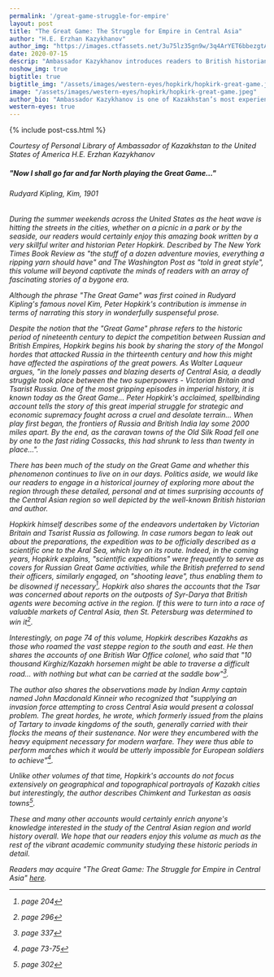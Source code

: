 ```yaml
---
permalink: '/great-game-struggle-for-empire'
layout: post
title: "The Great Game: The Struggle for Empire in Central Asia"
author: "H.E. Erzhan Kazykhanov"
author_img: "https://images.ctfassets.net/3u75lz35gn9w/3q4ArYET6bbezgtAY4AH1T/33b7a5077aa48a22c62cba01db4f95be/Ambassador_Erzhan_Kazykhanov.jpg"
date: 2020-07-15
descrip: "Ambassador Kazykhanov introduces readers to British historian and author Peter Hopkirk's seminal book on the Great Steppe."
noshow_img: true
bigtitle: true
bigtitle_img: "/assets/images/western-eyes/hopkirk/hopkirk-great-game.jpeg"
image: "/assets/images/western-eyes/hopkirk/hopkirk-great-game.jpeg"
author_bio: "Ambassador Kazykhanov is one of Kazakhstan’s most experienced diplomats. Prior to his appointment as the Ambassador to the U.S., Ambassador Kazykhanov served as Foreign Minister and Ambassador to the United Kingdom of Great Britain & Northern Ireland."
western-eyes: true
---
```


{% include post-css.html %}

<style>
  .post-bigtitle > div > h1 {
    font-size: 5.2rem;
  }
 
  .post-bigtitle {
  background-size: cover;
  background-position: top;
  }

  ul:not(.usa-sidenav-list) > li {
  list-style-type: "– ";
  margin-bottom: 0!important;
}

img {
  display: block; 
  margin-left: auto; 
  margin-right: auto; 
  max-height: 500px;
  width: auto; 
}
</style>

<em>Courtesy of Personal Library of Ambassador of Kazakhstan to the United States of America H.E. Erzhan Kazykhanov<em>

<div class="text-center">
<h5>"Now I shall go far and far North playing the Great Game…"</h5>
<h6 class="mt-0">Rudyard Kipling, Kim, 1901</h6>
</div>

During the summer weekends across the United States as the heat wave is hitting the streets in  the cities, whether on a picnic in a park or by the seaside, our readers would certainly enjoy this  amazing book written by a very skillful writer and historian Peter Hopkirk.  Described by The New York Times Book Review as "the stuff of a dozen adventure movies,  everything a ripping  yarn should have" and The Washington Post as "told in great style", this volume will beyond captivate the minds of readers with an array of fascinating stories of a bygone era.

Although the phrase "The Great Game" was first coined in Rudyard Kipling's famous novel Kim, Peter Hopkirk's contribution is immense in terms of narrating this story in wonderfully suspenseful prose.

Despite the notion that the "Great Game" phrase refers to the historic period of nineteenth century to depict the competition between Russian and British Empires, Hopkirk begins his book by sharing the story of the Mongol hordes that attacked Russia in the thirteenth century and how this might have affected the aspirations of the great powers. 
As Walter Laqueur argues, "in the lonely passes and blazing deserts of Central Asia, a deadly struggle took place between the two superpowers - Victorian Britain and Tsarist Russia. One of the most gripping episodes in imperial history, it is known today as the Great Game… Peter Hopkirk's acclaimed, spellbinding account tells the story of this great imperial struggle for strategic and economic supremacy  fought across a cruel and desolate terrain… When play first began, the frontiers of Russia and British India lay some 2000 miles apart. By the end, as the caravan towns of the Old Silk Road fell one by one to the fast riding Cossacks, this had shrunk to less than twenty in place...".

There has been much of the study on the Great Game and whether this phenomenon continues to live on in our days. Politics aside, we would like our readers to engage in a historical journey of exploring more about the region through these detailed, personal and at times surprising accounts of the Central Asian region so well depicted by the well-known British historian and author.

Hopkirk himself describes some of the endeavors undertaken by Victorian Britain and Tsarist Russia as following. In case rumors began to leak out about the preparations, the expedition was to be officially described as a scientific one to the Aral Sea, which lay on its route. Indeed, in the coming years, Hopkirk explains, "scientific expeditions" were frequently to serve as covers for Russian Great Game activities, while the British preferred to send their officers, similarly engaged, on "shooting leave", thus enabling them to be disowned if necessary[^204]. Hopkirk also shares the accounts that the Tsar was concerned about reports on the outposts of Syr-Darya that British agents were becoming active in the region. If this were to turn into a race of valuable markets of Central Asia, then St. Petersburg was determined to win it[^296]. 

[^296]: page 296

[^204]: page 204

Interestingly, on page 74 of this volume, Hopkirk describes Kazakhs as those who roamed the vast steppe region to the south and east. He then shares the accounts of one British War Office colonel, who said that "10 thousand Kirghiz/Kazakh horsemen might be able to traverse a difficult road… with nothing but what can be carried at the saddle bow"[^337].

[^337]: page 337

The author also shares the observations made by Indian Army captain named John Macdonald Kinneir  who recognized that "supplying an invasion force attempting to cross Central Asia would present a colossal problem. The great hordes, he wrote, which formerly issued from the plains of Tartary to invade kingdoms of the south, generally carried with their flocks the means of their sustenance. Nor were they encumbered with the heavy equipment necessary for modern warfare. They were thus able to perform marches which it would be utterly impossible for European soldiers to achieve"[^75].

[^75]: page 73-75

Unlike other volumes of that time, Hopkirk's accounts do not focus extensively on geographical and topographical portrayals of Kazakh cities but interestingly, the author describes Chimkent and Turkestan as oasis towns[^302].

[^302]: page 302

These and many other accounts would certainly enrich anyone's knowledge interested in the study of the Central Asian region and world history overall. We hope that our readers enjoy this volume as much as the rest of the vibrant academic community studying these historic periods in detail.

_Readers may acquire "The Great Game: The Struggle for Empire in Central Asia" [here](https://amzn.to/32jqPag)._